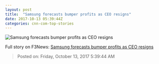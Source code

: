 ```yaml
---
layout: post
title:  "Samsung forecasts bumper profits as CEO resigns"
date: 2017-10-13 05:39:44Z
categories: cnn-com-top-stories
---
```


![Samsung forecasts bumper profits as CEO resigns](http://i2.cdn.turner.com/money/dam/assets/161114175705-samsung-logo-lights-780x439.jpg)




Full story on F3News: [Samsung forecasts bumper profits as CEO resigns](http://www.f3nws.com/n/Sr3YQC)

> Posted on: Friday, October 13, 2017 5:39:44 AM
